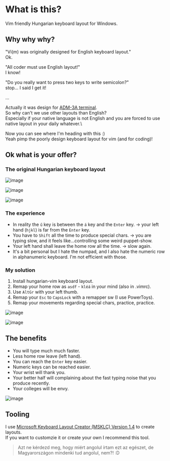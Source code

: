 # What is this?

Vim friendly Hungarian keyboard layout for Windows.

## Why why why?

"Vi(m) was originally designed for English keyboard layout."\
Ok.

"All coder must use English layout!"\
I know!

"Do you really want to press two keys to write semicolon?"\
stop... I said I get it!

...

Actually it was design for [ADM-3A terminal](https://catonmat.net/why-vim-uses-hjkl-as-arrow-keys).\
So why can't we use other layouts than English?\
Especially if your native language is not English and you are forced to use native layout in your daily whatever.\

Now you can see where I'm heading with this :)\
Yeah pimp the poorly design keyboard layout for vim (and for coding)!

## Ok what is your offer?

### The original Hungarian keyboard layout

![image](https://user-images.githubusercontent.com/10813418/150185240-e3fb15a2-f631-497f-98a7-42307a1626e9.png)

![image](https://user-images.githubusercontent.com/10813418/150185376-2013aeaa-2755-4359-88de-0044aa1c569b.png)

![image](https://user-images.githubusercontent.com/10813418/150185417-9d74f200-4afd-43ab-a411-2831823dbe3b.png)

### The experience

- In reality the `ű` key is between the `á` key and the `Enter` key. -> your left hand (`hjkl`) is far from the `Enter` key.
- You have to `Shift` all the time to produce special chars. -> you are typing slow, and it feels like...controlling some weird puppet-show.
- Your left hand shall leave the home row all the time. -> slow again.
- It's a bit personal but I hate the numpad, and I also hate the numeric row in alphanumeric keyboard. I'm not efficient with those.

### My solution

1. Install hungarian-vim keyboard layout.
1. Remap your home row as `asdf` - `kléá` in your mind (also in .vimrc).
1. Use `AltGr` with your left thumb.
1. Remap your `Esc` to `CapsLock` with a remapper sw (I use PowerToys).
1. Remap your movements regarding special chars, practice, practice.

![image](https://user-images.githubusercontent.com/10813418/151016953-3779afa1-9ab2-4da0-a038-c7ae7294bb2f.png)

![image](https://user-images.githubusercontent.com/10813418/151017056-6fef983c-e14b-41a4-b1af-232f1a2ef82e.png)

## The benefits

- You will type much much faster.
- Less home row leave (left hand).
- You can reach the `Enter` key easier.
- Numeric keys can be reached easier.
- Your wrist will thank you.
- Your better half will complaining about the fast typing noise that you produce recently.
- Your colleges will be envy.

![image](https://i.ytimg.com/vi/KEkrWRHCDQU/maxresdefault.jpg)

## Tooling

I use [Microsoft Keyboard Layout Creator (MSKLC) Version 1.4](https://www.microsoft.com/en-us/download/details.aspx?id=102134) to create layouts.\
If you want to customzie it or create your own I recommend this tool.

> Azt ne kérdezd meg, hogy miért angolul írtam ezt az egészet, de Magyarországon mindenki tud angolul, nem?! :D

